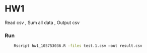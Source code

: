 # HW1
Read csv , Sum all data , Output csv

### Run
```sh
    Rscript hw1_105753036.R -files test.1.csv –out result.csv
```

